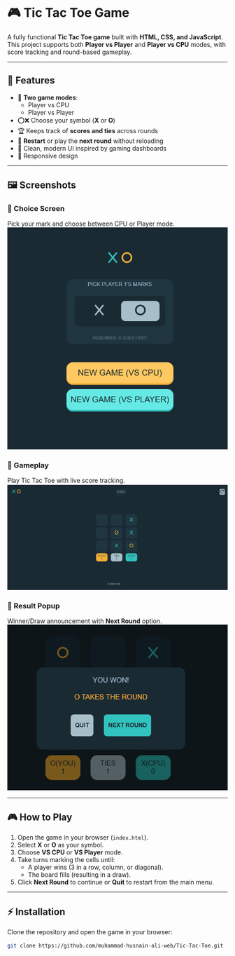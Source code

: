 # 🎮 Tic Tac Toe Game

A fully functional **Tic Tac Toe game** built with **HTML, CSS, and JavaScript**.  
This project supports both **Player vs Player** and **Player vs CPU** modes, with score tracking and round-based gameplay.  

---

## 🚀 Features
- 🎲 **Two game modes**:
  - Player vs CPU  
  - Player vs Player  
- ⭕❌ Choose your symbol (**X** or **O**)  
- 🏆 Keeps track of **scores and ties** across rounds  
- 🔄 **Restart** or play the **next round** without reloading  
- 🎨 Clean, modern UI inspired by gaming dashboards  
- 📱 Responsive design  

---



## 🖼️ Screenshots

### 🔹 Choice Screen
Pick your mark and choose between CPU or Player mode.  
![Choice Screen](screenshots/choice.png)

### 🔹 Gameplay
Play Tic Tac Toe with live score tracking.  
![Gameplay](screenshots/gameplay.png)

### 🔹 Result Popup
Winner/Draw announcement with **Next Round** option.  
![Result Popup](screenshots/result.png)


---

## 🎮 How to Play
1. Open the game in your browser (`index.html`).  
2. Select **X** or **O** as your symbol.  
3. Choose **VS CPU** or **VS Player** mode.  
4. Take turns marking the cells until:
   - A player wins (3 in a row, column, or diagonal).  
   - The board fills (resulting in a draw).  
5. Click **Next Round** to continue or **Quit** to restart from the main menu.  

---

## ⚡ Installation
Clone the repository and open the game in your browser:  

```bash
git clone https://github.com/muhammad-husnain-ali-web/Tic-Tac-Toe.git

